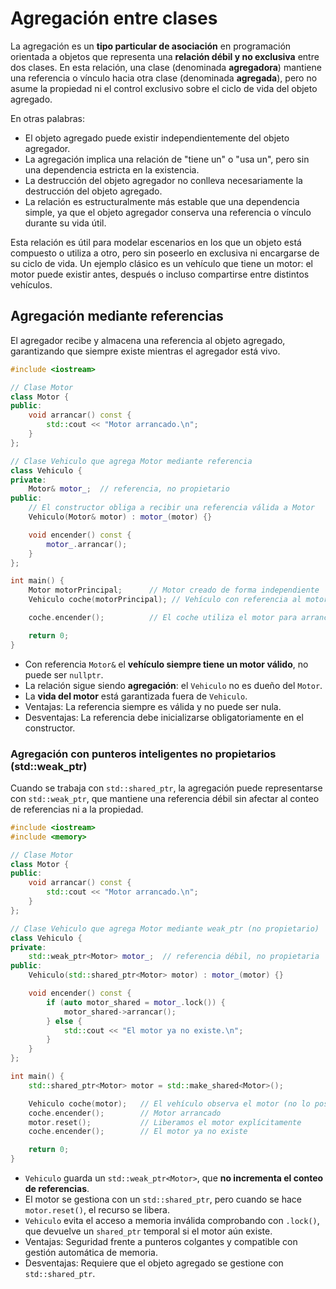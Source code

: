 # Agregación entre clases

La agregación es un **tipo particular de asociación** en programación orientada a objetos que representa una **relación débil y no exclusiva** entre dos clases. En esta relación, una clase (denominada **agregadora**) mantiene una referencia o vínculo hacia otra clase (denominada **agregada**), pero no asume la propiedad ni el control exclusivo sobre el ciclo de vida del objeto agregado.

En otras palabras:

* El objeto agregado puede existir independientemente del objeto agregador.
* La agregación implica una relación de "tiene un" o "usa un", pero sin una dependencia estricta en la existencia.
* La destrucción del objeto agregador no conlleva necesariamente la destrucción del objeto agregado.
* La relación es estructuralmente más estable que una dependencia simple, ya que el objeto agregador conserva una referencia o vínculo durante su vida útil.

Esta relación es útil para modelar escenarios en los que un objeto está compuesto o utiliza a otro, pero sin poseerlo en exclusiva ni encargarse de su ciclo de vida. Un ejemplo clásico es un vehículo que tiene un motor: el motor puede existir antes, después o incluso compartirse entre distintos vehículos.


## Agregación mediante referencias

El agregador recibe y almacena una referencia al objeto agregado, garantizando que siempre existe mientras el agregador está vivo.

```cpp
#include <iostream>

// Clase Motor
class Motor {
public:
    void arrancar() const {
        std::cout << "Motor arrancado.\n";
    }
};

// Clase Vehiculo que agrega Motor mediante referencia
class Vehiculo {
private:
    Motor& motor_;  // referencia, no propietario
public:
    // El constructor obliga a recibir una referencia válida a Motor
    Vehiculo(Motor& motor) : motor_(motor) {}

    void encender() const {
        motor_.arrancar();
    }
};

int main() {
    Motor motorPrincipal;      // Motor creado de forma independiente
    Vehiculo coche(motorPrincipal); // Vehículo con referencia al motor

    coche.encender();          // El coche utiliza el motor para arrancar

    return 0;
}
```

* Con referencia `Motor&` el **vehículo siempre tiene un motor válido**, no puede ser `nullptr`.
* La relación sigue siendo **agregación**: el `Vehiculo` no es dueño del `Motor`.
* La **vida del motor** está garantizada fuera de `Vehiculo`.
* Ventajas: La referencia siempre es válida y no puede ser nula.
* Desventajas: La referencia debe inicializarse obligatoriamente en el constructor.


### Agregación con punteros inteligentes no propietarios (std::weak_ptr)

Cuando se trabaja con `std::shared_ptr`, la agregación puede representarse con `std::weak_ptr`, que mantiene una referencia débil sin afectar al conteo de referencias ni a la propiedad.

```cpp
#include <iostream>
#include <memory>

// Clase Motor
class Motor {
public:
    void arrancar() const {
        std::cout << "Motor arrancado.\n";
    }
};

// Clase Vehiculo que agrega Motor mediante weak_ptr (no propietario)
class Vehiculo {
private:
    std::weak_ptr<Motor> motor_;  // referencia débil, no propietaria
public:
    Vehiculo(std::shared_ptr<Motor> motor) : motor_(motor) {}

    void encender() const {
        if (auto motor_shared = motor_.lock()) {
            motor_shared->arrancar();
        } else {
            std::cout << "El motor ya no existe.\n";
        }
    }
};

int main() {
    std::shared_ptr<Motor> motor = std::make_shared<Motor>();

    Vehiculo coche(motor);   // El vehículo observa el motor (no lo posee)
    coche.encender();        // Motor arrancado
    motor.reset();           // Liberamos el motor explícitamente
    coche.encender();        // El motor ya no existe

    return 0;
}
```

* `Vehiculo` guarda un `std::weak_ptr<Motor>`, que **no incrementa el conteo de referencias**.
* El motor se gestiona con un `std::shared_ptr`, pero cuando se hace `motor.reset()`, el recurso se libera.
* `Vehiculo` evita el acceso a memoria inválida comprobando con `.lock()`, que devuelve un `shared_ptr` temporal si el motor aún existe.
* Ventajas: Seguridad frente a punteros colgantes y compatible con gestión automática de memoria.
* Desventajas: Requiere que el objeto agregado se gestione con `std::shared_ptr`.

